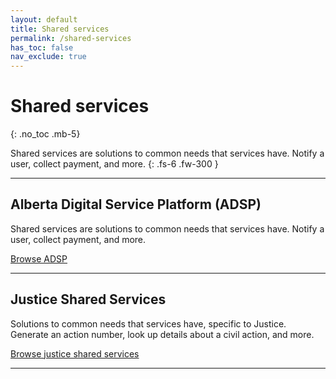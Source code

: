 ```yaml
---
layout: default
title: Shared services
permalink: /shared-services
has_toc: false
nav_exclude: true
---
```


# Shared services
{: .no_toc .mb-5}

Shared services are solutions to common needs that services have. Notify a user, collect payment, and more.
{: .fs-6 .fw-300 }


---

## Alberta Digital Service Platform (ADSP)

Shared services are solutions to common needs that services have. Notify a user, collect payment, and more.

[Browse ADSP](https://twjeffery.github.io/DIO-test-2/design_system/guidelines/overview/)

---

## Justice Shared Services

Solutions to common needs that services have, specific to Justice. Generate an action number, look up details about a civil action, and more.

[Browse justice shared services](https://twjeffery.github.io/DIO-test-2/design_system/components/overview/)

---
